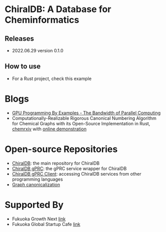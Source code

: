 # ChiralDB: A Database for Cheminformatics

## Releases
- 2022.06.29 version 0.1.0

## How to use

- For a Rust project, check this example

# Blogs

- [GPU Programming By Examples - The Bandwidth of Parallel Computing](docs/training_gpu)
- Computationally-Realizable Rigorous Canonical Numbering Algorithm for Chemical Graphs with its Open-Source Implementation in Rust, [chemrxiv](https://chemrxiv.org/engage/chemrxiv/article-details/61498e006fc3a86839a79037) with [online demonstration](https://m67wz.sse.codesandbox.io) 

# Open-source Repositories

- [ChiralDB](https://github.com/chiral-data/chiral-db): the main repository for ChiralDB
- [ChiralDB gPRC](https://github.com/chiral-data/chiral-db-grpc): the gPRC service wrapper for ChiralDB
- [ChiralDB gPRC Client](https://github.com/chiral-data/chiral-db-grpc-client): accessing ChiralDB services from other programming languages
- [Graph canonicalization](https://github.com/chiral-data/rust-canonical-numbering)

<!-- # Skill Set
| C++ | Fortran | CUDA | Python | Rust |
| <img src="https://raw.githubusercontent.com/isocpp/logos/master/cpp_logo.png" alt="C++" width="200"/> | ![Fortran](https://upload.wikimedia.org/wikipedia/commons/thumb/b/b8/Fortran_logo.svg/120px-Fortran_logo.svg.png) | ![CUDA](https://upload.wikimedia.org/wikipedia/en/thumb/b/b9/Nvidia_CUDA_Logo.jpg/300px-Nvidia_CUDA_Logo.jpg) | ![Python](https://upload.wikimedia.org/wikipedia/commons/thumb/c/c3/Python-logo-notext.svg/121px-Python-logo-notext.svg.png) | ![Rust](https://www.rust-lang.org/static/images/rust-logo-blk.svg) | -->


# Supported By
- Fukuoka Growth Next [link](https://growth-next.com/)
- Fukuoka Global Startup Cafe [link](https://startupcafe.jp/en/top-en/)